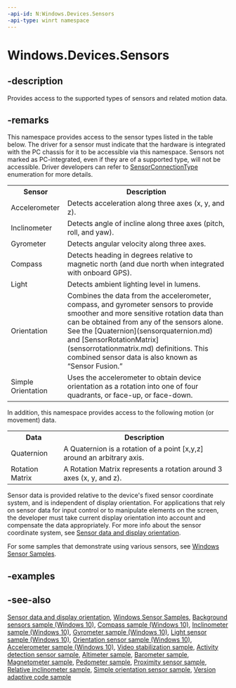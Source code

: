 ```yaml
---
-api-id: N:Windows.Devices.Sensors
-api-type: winrt namespace
---
```


# Windows.Devices.Sensors

## -description

Provides access to the supported types of sensors and related motion data.

## -remarks

This namespace provides access to the sensor types listed in the table below. The driver for a sensor must indicate that the hardware is integrated with the PC chassis for it to be accessible via this namespace. Sensors not marked as PC-integrated, even if they are of a supported type, will not be accessible. Driver developers can refer to [SensorConnectionType](https://docs.microsoft.com/windows-hardware/drivers/ddi/content/sensorsclassextension/ne-sensorsclassextension-__midl___midl_itf_windowssensorclassextension_0000_0000_0002) enumeration for more details.

<table>
   <tr><th>Sensor</th><th>Description</th></tr>
   <tr><td>Accelerometer</td><td>Detects acceleration along three axes (x, y, and z).</td></tr>
   <tr><td>Inclinometer</td><td>Detects angle of incline along three axes (pitch, roll, and yaw).</td></tr>
   <tr><td>Gyrometer</td><td>Detects angular velocity along three axes.</td></tr>
   <tr><td>Compass</td><td>Detects heading in degrees relative to magnetic north (and due north when integrated with onboard GPS).</td></tr>
   <tr><td>Light</td><td>Detects ambient lighting level in lumens.</td></tr>
   <tr><td>Orientation</td><td>Combines the data from the accelerometer, compass, and gyrometer sensors to provide smoother and more sensitive rotation data than can be obtained from any of the sensors alone. See the [Quaternion](sensorquaternion.md) and [SensorRotationMatrix](sensorrotationmatrix.md) definitions. This combined sensor data is also known as “Sensor Fusion.”</td></tr>
   <tr><td>Simple Orientation</td><td>Uses the accelerometer to obtain device orientation as a rotation into one of four quadrants, or face-up, or face-down.</td></tr>
</table>

In addition, this namespace provides access to the following motion (or movement) data.

<table>
   <tr><th>Data</th><th>Description</th></tr>
   <tr><td>Quaternion</td><td>A Quaternion is a rotation of a point [x,y,z] around an arbitrary axis.</td></tr>
   <tr><td>Rotation Matrix</td><td>A Rotation Matrix represents a rotation around 3 axes (x, y, and z).</td></tr>
</table>

Sensor data is provided relative to the device's fixed sensor coordinate system, and is independent of display orientation. For applications that rely on sensor data for input control or to manipulate elements on the screen, the developer must take current display orientation into account and compensate the data appropriately. For more info about the sensor coordinate system, see [Sensor data and display orientation](https://docs.microsoft.com/previous-versions/windows/apps/dn440593(v=win.10)).

For some samples that demonstrate using various sensors, see [Windows Sensor Samples](https://github.com/Microsoft/Windows-driver-samples/tree/master/sensors).

## -examples

## -see-also

[Sensor data and display orientation](https://docs.microsoft.com/previous-versions/windows/apps/dn440593(v=win.10)), [Windows Sensor Samples](https://github.com/Microsoft/Windows-driver-samples/tree/master/sensors), [Background sensors sample (Windows 10)](https://github.com/Microsoft/Windows-universal-samples/tree/master/Samples/BackgroundSensors), [Compass sample (Windows 10)](https://github.com/Microsoft/Windows-universal-samples/tree/master/Samples/Compass), [Inclinometer sample (Windows 10)](https://go.microsoft.com/fwlink/p/?LinkId=620552), [Gyrometer sample (Windows 10)](https://go.microsoft.com/fwlink/p/?LinkId=620548), [Light sensor sample (Windows 10)](https://go.microsoft.com/fwlink/p/?LinkId=620561), [Orientation sensor sample (Windows 10)](https://github.com/Microsoft/Windows-universal-samples/tree/master/Samples/OrientationSensor), [Accelerometer sample (Windows 10)](https://go.microsoft.com/fwlink/p/?LinkId=620477), [Video stabilization sample](https://github.com/Microsoft/Windows-universal-samples/tree/master/Samples/CameraVideoStabilization), [Activity detection sensor sample](https://github.com/Microsoft/Windows-universal-samples/tree/master/Samples/ActivitySensor), [Altimeter sample](https://github.com/Microsoft/Windows-universal-samples/tree/master/Samples/Altimeter), [Barometer sample](https://github.com/Microsoft/Windows-universal-samples/tree/master/Samples/Barometer), [Magnetometer sample](https://github.com/Microsoft/Windows-universal-samples/tree/master/Samples/Magnetometer), [Pedometer sample](https://github.com/Microsoft/Windows-universal-samples/tree/master/Samples/Pedometer), [Proximity sensor sample](https://github.com/Microsoft/Windows-universal-samples/tree/master/Samples/ProximitySensor), [Relative inclinometer sample](https://github.com/Microsoft/Windows-universal-samples/tree/master/Samples/RelativeInclinometer), [Simple orientation sensor sample](https://github.com/Microsoft/Windows-universal-samples/tree/master/Samples/SimpleOrientationSensor), [Version adaptive code sample](https://github.com/Microsoft/Windows-universal-samples/tree/master/Samples/VersionAdaptiveCode)
